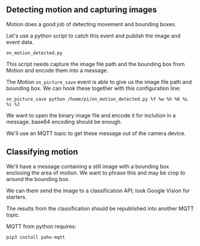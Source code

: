 
## Detecting motion and capturing images

Motion does a good job of detecting movement and bounding boxes.

Let's use a python script to catch this event and publish the image and event data.

`on_motion_detected.py`

This script needs capture the image file path and the bounding box from Motion 
and encode them into a message.

The Motion `on_picture_save` event is able to give us the image file path and bounding box.
We can hook these together with this configuration line:

`on_picture_save python /home/pi/on_motion_detected.py %f %w %h %K %L %i %J`

We want to open the binary image file and encode it for inclution in a message.
base64 encoding should be enough.

We'll use an MQTT topic to get these message out of the camera device.


## Classifying motion

We'll have a message containing a still image with a bounding box enclosing the area of motion.
We want to phrase this and may be crop to around the bounding box. 

We can them send the image to a classification API; look Google Vision for starters.

The results from the classification should be republished into another MQTT topic.

MQTT from python requires:

```
pip3 install paho-mqtt
```



